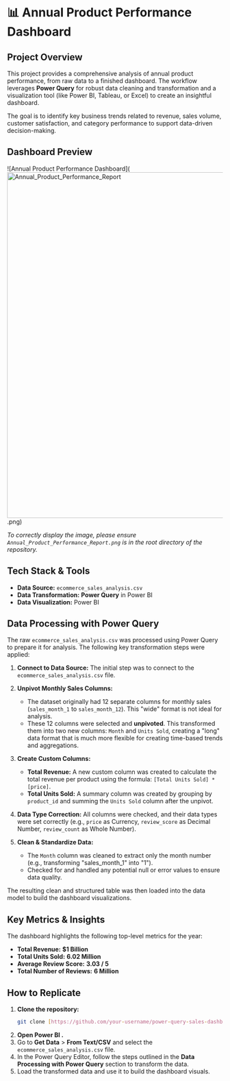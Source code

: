 # 📊 Annual Product Performance Dashboard

## Project Overview

This project provides a comprehensive analysis of annual product performance, from raw data to a finished dashboard. The workflow leverages **Power Query** for robust data cleaning and transformation and a visualization tool (like Power BI, Tableau, or Excel) to create an insightful dashboard.

The goal is to identify key business trends related to revenue, sales volume, customer satisfaction, and category performance to support data-driven decision-making.

## Dashboard Preview

![Annual Product Performance Dashboard](<img width="1486" height="807" alt="Annual_Product_Performance_Report" src="https://github.com/user-attachments/assets/a46a7459-3e43-4dbc-8d17-9d041ee8a25f" />
.png)

*To correctly display the image, please ensure `Annual_Product_Performance_Report.png` is in the root directory of the repository.*

## Tech Stack & Tools

*   **Data Source:** `ecommerce_sales_analysis.csv`
*   **Data Transformation:** **Power Query** in Power BI 
*   **Data Visualization:** Power BI 

## Data Processing with Power Query

The raw `ecommerce_sales_analysis.csv` was processed using Power Query to prepare it for analysis. The following key transformation steps were applied:

1.  **Connect to Data Source:** The initial step was to connect to the `ecommerce_sales_analysis.csv` file.

2.  **Unpivot Monthly Sales Columns:**
    *   The dataset originally had 12 separate columns for monthly sales (`sales_month_1` to `sales_month_12`). This "wide" format is not ideal for analysis.
    *   These 12 columns were selected and **unpivoted**. This transformed them into two new columns: `Month` and `Units Sold`, creating a "long" data format that is much more flexible for creating time-based trends and aggregations.

3.  **Create Custom Columns:**
    *   **Total Revenue:** A new custom column was created to calculate the total revenue per product using the formula: `[Total Units Sold] * [price]`.
    *   **Total Units Sold:** A summary column was created by grouping by `product_id` and summing the `Units Sold` column after the unpivot.

4.  **Data Type Correction:** All columns were checked, and their data types were set correctly (e.g., `price` as Currency, `review_score` as Decimal Number, `review_count` as Whole Number).

5.  **Clean & Standardize Data:**
    *   The `Month` column was cleaned to extract only the month number (e.g., transforming "sales_month_1" into "1").
    *   Checked for and handled any potential null or error values to ensure data quality.

The resulting clean and structured table was then loaded into the data model to build the dashboard visualizations.

## Key Metrics & Insights

The dashboard highlights the following top-level metrics for the year:

*   **Total Revenue:** **$1 Billion**
*   **Total Units Sold:** **6.02 Million**
*   **Average Review Score:** **3.03 / 5**
*   **Total Number of Reviews:** **6 Million**

## How to Replicate

1.  **Clone the repository:**
    ```bash
    git clone [https://github.com/your-username/power-query-sales-dashboard.git](https://github.com/Hemaannamdevula/sales-dashboard)
    ```
2.  **Open Power BI .**
3.  Go to **Get Data** > **From Text/CSV** and select the `ecommerce_sales_analysis.csv` file.
4.  In the Power Query Editor, follow the steps outlined in the **Data Processing with Power Query** section to transform the data.
5.  Load the transformed data and use it to build the dashboard visuals.
